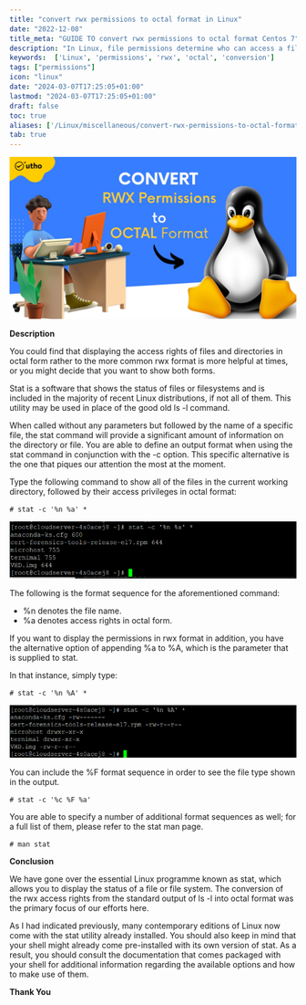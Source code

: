 ```yaml
---
title: "convert rwx permissions to octal format in Linux"
date: "2022-12-08"
title_meta: "GUIDE TO convert rwx permissions to octal format Centos 7"
description: "In Linux, file permissions determine who can access a file and how they can interact with it. Permissions are typically displayed using the letters r (read), w (write), and x (execute), but they can also be represented in octal format (base-8). This guide explains how to convert rwx permissions to octal format."
keywords:  ['Linux', 'permissions', 'rwx', 'octal', 'conversion']
tags: ["permissions"]
icon: "linux"
date: "2024-03-07T17:25:05+01:00"
lastmod: "2024-03-07T17:25:05+01:00" 
draft: false
toc: true
aliases: ['/Linux/miscellaneous/convert-rwx-permissions-to-octal-format-in-linux/']
tab: true
---
```


![](images/convert-rwx-permissions-to-octal-format-in-Linux_utho.jpg)

**Description**

You could find that displaying the access rights of files and directories in octal form rather to the more common rwx format is more helpful at times, or you might decide that you want to show both forms.

Stat is a software that shows the status of files or filesystems and is included in the majority of recent Linux distributions, if not all of them. This utility may be used in place of the good old ls -l command.

When called without any parameters but followed by the name of a specific file, the stat command will provide a significant amount of information on the directory or file. You are able to define an output format when using the stat command in conjunction with the -c option. This specific alternative is the one that piques our attention the most at the moment.

Type the following command to show all of the files in the current working directory, followed by their access privileges in octal format:

```
# stat -c '%n %a' * 
```

![output](images/image-404.png)

The following is the format sequence for the aforementioned command:

- %n denotes the file name.
- %a denotes access rights in octal form.

If you want to display the permissions in rwx format in addition, you have the alternative option of appending %a to %A, which is the parameter that is supplied to stat.

In that instance, simply type:

```
# stat -c '%n %A' * 
```

![output](images/image-405.png)

You can include the %F format sequence in order to see the file type shown in the output.

```
# stat -c '%c %F %a' 
```

You are able to specify a number of additional format sequences as well; for a full list of them, please refer to the stat man page.

```
# man stat 
```

**Conclusion**

We have gone over the essential Linux programme known as stat, which allows you to display the status of a file or file system. The conversion of the rwx access rights from the standard output of ls -l into octal format was the primary focus of our efforts here.

As I had indicated previously, many contemporary editions of Linux now come with the stat utility already installed. You should also keep in mind that your shell might already come pre-installed with its own version of stat. As a result, you should consult the documentation that comes packaged with your shell for additional information regarding the available options and how to make use of them.

**Thank You**
